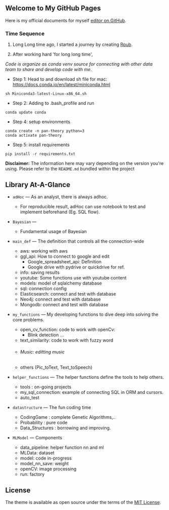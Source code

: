 [comment]: <> (https://mrdat0194.github.io/pan-theory/)
## Welcome to My GitHub Pages

Here is my official documents for myself [editor on GitHub](https://github.com/mrdat0194/pan-theory/edit/master/index.md).

[comment]: <> (Whenever you commit to this repository, GitHub Pages will run [Jekyll]&#40;https://jekyllrb.com/&#41; to rebuild the pages in your site, from the content in your Markdown files.)

### Time Sequence

1. Long Long time ago, I started a journey by creating [Rpub](https://rpubs.com/PeterDat).

2. After working hard 'for long long time', 

*Code is organize as conda venv source for connecting with other data team to share and develop code with me*.
- Step 1: Head to and download sh file for mac: https://docs.conda.io/en/latest/miniconda.html

```
sh Miniconda3-latest-Linux-x86_64.sh
```

- Step 2: Adding to .bash_profile and run 

```
conda update conda
```

- Step 4: setup environments

```
conda create -n pan-theory python=3
conda activate pan-theory
```

- Step 5: install requirements
```
pip install -r requirements.txt
```
[comment]: <> (https://jin-zhe.github.io/guides/installing-pytorch-with-cuda-in-conda/)

**Disclaimer:** The information here may vary depending on the version you're using. Please refer to the `README.md` bundled
within the project

## Library At-A-Glance
- `adHoc` &mdash; As an analyst, there is always adhoc.
    - For reproducible result, adHoc can use notebook to test and implement beforehand (Eg. SQL flow).

- `Bayesian` &mdash; 
    - Fundamental usage of Bayesian
  
- `main_def` &mdash; The definition that controls all the connection-wide
    - aws: working with aws
    - ggl_api: How to connect to google and edit
        - Google_spreadsheet_api: Definition 
        - Google drive with pydrive or quickdrive for ref.
    - info: saving results
    - youtube: Some functions use with youtube content
    - models: model of sqlalchemy database
    - sql: connection config
    - Elasticsearch: connect and test with database
    - Neo4j:  connect and test with database
    - Mongodb: connect and test with database  
    
    
- `my_functions` &mdash; My developing functions to dive deep into solving the core problems.
    - open_cv_function: code to work with openCv:
        - Blink detection ...
    - text_similarity: code to work with fuzzy word
    - ###### Music: editting music
  - others (Pic_toText, Text_toSpeech)
    
    
- `helper_functions` &mdash; The helper functions define the tools to help others.
    - tools : on-going projects
    - my_sql_connection: example of connecting SQL in ORM and cursors.
    - auto_test

- `datastructure` &mdash; The fun coding time
    - CodingGame : complete Genetic Algorithms,..
    - Probability : pure code
    - Data_Structures : borrowing and improving.

- `MLModel` &mdash; Components
    - data_pipeline: helper function nn and ml
    - MLData: dataset
    - model: code in-progress
    - model_nn_save: weight
    - openCV: image processing
    - run: factory


## License

The theme is available as open source under the terms of the [MIT License](http://opensource.org/licenses/MIT).


[comment]: <> (```markdown)

[comment]: <> (Syntax highlighted code block)

[comment]: <> (# Header 1)

[comment]: <> (## Header 2)

[comment]: <> (### Header 3)

[comment]: <> (- Bulleted)

[comment]: <> (- List)

[comment]: <> (1. Numbered)

[comment]: <> (2. List)

[comment]: <> (**Bold** and _Italic_ and `Code` text)

[comment]: <> ([Link]&#40;url&#41; and ![Image]&#40;src&#41;)

[comment]: <> (```)

[comment]: <> (For more details see [GitHub Flavored Markdown]&#40;https://guides.github.com/features/mastering-markdown/&#41;)

[comment]: <> (### Jekyll Themes)

[comment]: <> (Your Pages site will use the layout and styles from the Jekyll theme you have selected in your [repository settings]&#40;https://github.com/mrdat0194/pan-theory/settings&#41;. The name of this theme is saved in the Jekyll `_config.yml` configuration file.)

[comment]: <> (### Support or Contact)

[comment]: <> (Having trouble with Pages? Check out our [documentation]&#40;https://help.github.com/categories/github-pages-basics/&#41; or [contact support]&#40;https://github.com/contact&#41; and we’ll help you sort it out.)




